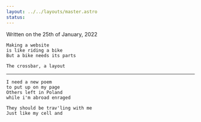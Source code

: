 ```yaml
---
layout: ../../layouts/master.astro
status:
---
```


Written on the 25th of January, 2022

```
Making a website
is like riding a bike
But a bike needs its parts

The crossbar, a layout
```

---

```
I need a new poem
to put up on my page
Others left in Poland
while i'm abroad enraged

They should be trav'ling with me
Just like my cell and
```
